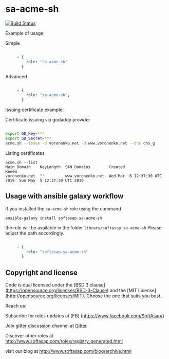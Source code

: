 sa-acme-sh
==========

[![Build Status](https://travis-ci.com/softasap/sa-acme-sh.svg?branch=master)](https://travis-ci.com/softasap/sa-acme-sh)


Example of usage:

Simple

```YAML

     - {
         role: "sa-acme-sh"
       }


```

Advanced

```YAML

     - {
         role: "sa-acme-sh",
       }


```

Issuing certificate example:

Certificate issuing via godaddy provider 

```sh

export GD_Key=***
export GD_Secret=***
acme.sh --issue -d voronenko.net -d www.voronenko.net --dns dns_g

```

Listing certificates 
```
acme.sh --list
Main_Domain    KeyLength  SAN_Domains        Created                       Renew
voronenko.net  ""         www.voronenko.net  Wed Mar  6 12:37:30 UTC 2019  Sun May  5 12:37:30 UTC 2019
```



Usage with ansible galaxy workflow
----------------------------------

If you installed the `sa-acme-sh` role using the command


`
   ansible-galaxy install softasap.sa-acme-sh
`

the role will be available in the folder `library/softasap.sa-acme-sh`
Please adjust the path accordingly.

```YAML

     - {
         role: "softasap.sa-acme-sh"
       }

```




Copyright and license
---------------------

Code is dual licensed under the [BSD 3 clause] (https://opensource.org/licenses/BSD-3-Clause) and the [MIT License] (http://opensource.org/licenses/MIT). Choose the one that suits you best.

Reach us:

Subscribe for roles updates at [FB] (https://www.facebook.com/SoftAsap/)

Join gitter discussion channel at [Gitter](https://gitter.im/softasap)

Discover other roles at  http://www.softasap.com/roles/registry_generated.html

visit our blog at http://www.softasap.com/blog/archive.html 
